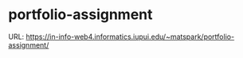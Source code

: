 # portfolio-assignment

URL: https://in-info-web4.informatics.iupui.edu/~matspark/portfolio-assignment/
